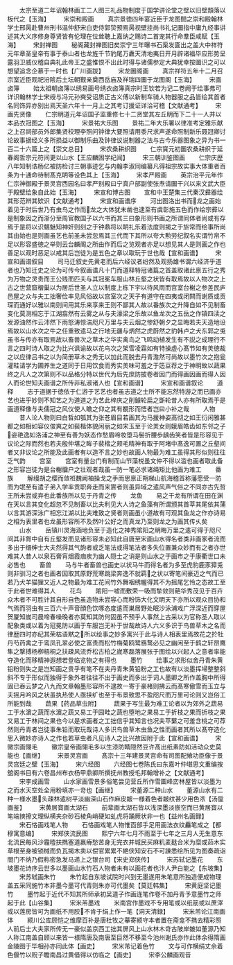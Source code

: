<!-- { "loadSidebar": true } -->
　　太宗至道二年诏翰林画工二人图三礼品物制度于国学讲论堂之壁以旧壁頽落以板代之【玉海】
　　宋崇和殿画
　　真宗景徳四年宴近臣于龙图閤之崇和殿翰林学士邢昺赴曹州刑书温仲舒宋白吏侍郭贽预焉昺视壁挂尚书礼记圗指中庸九经事讲述其大义序修身尊贤皆有伦理在位耸聴上嘉纳之赐诗二首宠其行命羣臣咸赋【玉海】
　　宋封禅图
　　秘阁藏封禅图旧矣崇宁三年曝书石渠发匳出之盖大中祥符元年章圣皇帝有事于泰山者也龙旌千节豹尾万纛天清地夷日开月辟诸福毕应形势呈露羽卫威仪稽自典礼此帝王之盛惟恨不出此时得与诸儒参定大典犹幸按圗识之可以想望追念企慕于一时也【广川画跋】
　　宋龙圗阁画
　　真宗祥符五年十二月召宗室近臣观祀汾隂后土坛朝觐亲奠西岳庙及祥瑞四圗于龙图阁【玉海】
　　宋画卤簿
　　始太祖朝卤簿以绣易画号绣衣卤簿真宗时王钦若为记二卷阙于绘事弗可详识翰林学士宋绶与冯元孙奭受诏质正古义傅以新制车骑人物器服之品皆绘其首者名同饰异亦别出焉天圣六年十一月上之其考订援证详洽可稽【文献通考】
　　宋画先贤像
　　仁宗眀道元年诏国子监重修七十二贤堂其左丘眀而下二十一人并以本品衣冠图之【玉海】
　　宋景祐大乐图
　　景祐二年大乐署以律准考定雅乐献之上召祠部员外郎集贤校理李照问钟律大要照请用黍尺求声遂命照制新乐聂冠卿讨论故事据经义多所损益以御制乐曲及钟律议说制器之法与古今乐器图象之异为书一百二十六篇上之【崇文总目】
　　宋农桑耕织图
　　仁宗寳元初圗农桑耕织于延春阁哲宗元符间更以山水【王应麟困学纪闻】
　　宋三朝训鉴图画
　　仁宗庆歴八年知制诰杨亿被防检讨三朝事迹乞与内翰李淑同编纂凡得祖宗故实事大体重者百条为十通命待制髙克眀等设色其上【玉海】
　　宋孝严殿画
　　英宗治平元年作仁宗神御殿于景灵宫西园名曰孝严别殿曰宁真户部副使张焘请圗干兴以来文武大臣于殿壁绘象自此始【玉海】
　　宋宣和博古图
　　宣和中王楚集三代秦汉彛器绘其形范辨其欵识【文献通考】
　　宋宣和画谱序
　　河出图洛出书而龙之画始着见于时后世乃有虫鸟之作而龙之大体犹未凿也逮至有虞彰施五色而作绘宗彛以是制象因之而渐分至周官教国子以六书而其三曰象形则书画之所谓同体者尚或有存焉于是将以识魑魅知神奸则刻之于钟鼎将以眀礼乐着法度则揭之于旂常而绘事所尚其由始也是则画虽艺也前圣未尝忽焉其三代而下其所以夸大勲劳纪叙名实谓竹帛不足以形容盛徳之举则云台麟阁之所由作而后之览观者亦足以想见其人是则画之作也善足以观时恶足以戒其后岂徒为是五色之章以取玩于世也哉【宣和画谱】
　　宋宣和画谱叙目
　　司马迁叙史先黄老而后六经议者纷然及观扬雄书谓六经济乎道者也乃知迁史之论为可传今叙画谱凡十门而道释特冠诸篇之首盖取诸此禀五行之秀为万物之灵贵而王公贱而匹夫与其冠冕车服山林丘壑之状皆有取焉故以人物次之上古之世营窟橧巢以为居后世圣人立以制度上栋下宇以待风雨而宫室台榭之参差民庐邑屋之众与夫工拙奢俭率见风俗故以宫室次之天子有道守在四夷或闭闗而谢质或贡琛而通好以雅以南则间用其乐来享来王则不鄙其人故以番族次之升降自如不见制畜变化莫测相忘于江湖翕然有云雾之从与夫濠梁之乐故以鱼龙次之五岳之作镇四渎之发源油然作云沛然下雨怒涛惊湍咫尺万里与夫云烟之惨舒朝夕之显晦若夫天造地设焉故以山水次之牛之任重致逺马之行地无疆与炳然之虎蔚然之豹韩卢之犬东郭之兎虽书与传亦有取焉故以畜兽次之草木之华实禽鸟之飞鸣动植发生有不説之成理行不言之四时诗人取之为比兴讽谕故以花鸟次之架雪凌霜如有特操虚心髙节如有羙徳裁之以应律吕书之以为简册草木之秀无以加此而脱去丹青澹然可尚故以墨竹次之抱瓮灌畦请学为圃养生之道同于日用饮食而秀实羙味可羞之于笾豆荐之于神眀故以蔬果终之凡人之次第则不以品格分特以世代为后先庶防披卷者因门而得画因画而得人因人而论世知夫画谱之所传非私淑诸人也【宣和画谱】
　　宋宣和画谱叙论
　　道释
　　志于道据于徳依于仁游于艺艺也者虽志道之士所不能忘然特游之而已画亦艺也进乎妙则不知艺之为道道之为艺此梓庆之削鐻轮扁之斲轮昔人亦有所取焉于是画道释像与夫儒冠之风仪使人瞻之仰之其有覩形而悟者岂曰小补之哉
　　人物
　　昔人论人物则曰白晳如瓠其为张苍眉目若画其为马援神姿髙彻之如王衍闲雅甚都之如相如容仪俊爽之如裴楷体貌闲丽之如宋玉至于论羙女则娥眉皓齿如东邻之子姿艳逸如洛浦之神至有善为妖态作愁眉啼妆堕马髻折腰歩龋齿笑者皆是形容见于议论之际而然也若夫殷仲堪之眸子裴楷之颊毛精神有取于阿堵中髙逸可置之丘壑间者又非议论之所能及此画者有以造不言之妙也故画人物最为难工虽得其形似则往往乏气韵
　　宫室
　　宫室有量台门有制而山节藻棁虽文仲不得以滥也画者取此备之形容岂徒为是台榭牖户之壮观者哉虽一防一笔必求诸绳矩比他画为难工
　　番族
　　解缦胡之缨而敛袵魏阙袖操戈之手而思禀正朔梯山航海稽首称藩愿受一防而为氓至有遣子弟入学率贡职奔走而来賔者则虽异域之逺风声气俗之不同亦古先哲王所未尝或弃也此番族所以见于丹青之传
　　龙鱼
　　易之干龙有所谓在田在渊在天以言其变化超忽不见制畜以比夫利见大人诗之鱼藻有所谓颁其首莘其尾依其蒲以言其游深泳广相忘江湖以比夫难致之贤者则画虽小道故有可观其鱼龙之作亦诗易之相为表里者也龙虽形容所不及然叶公好之而真龙乃至则龙之为画其传乆矣
　　山水
　　岳镇川灵海涵地负至于造化之神秀隂阳之眀晦万里之逺可得于咫尺间其非胷中自有丘壑发而见诸形容未必知此自唐至宋画山水得名者类非画家者流而多出于缙绅士大夫然得其气韵者或乏笔法或得笔法者多失位置兼众妙而有之者亦世难其人昔人以泉石膏肓烟霞痼疾为幽人隠士之诮是则山水之于画市之于康衢世口未必售也
　　畜兽
　　马与牛者畜兽也画史以状马牛而得名者为多至虎豹鹿豕獐兎则非驯习之者也画者因取其原野荒寒跳梁奔逸不就羁之状以寄笔间豪迈之气而已若乃犬羊猫狸又近人之物最为难工花间竹外舞裀绣幄得其不为摇尾乞怜之态故工至于此者世难得其人
　　花鸟
　　隂阳一嘘而敷荣一吸而揫敛则葩华秀茂见于百卉众木者不可胜计其自形自色虽造物未尝容心而粉饰大化文眀天下亦所以观众目协和气焉而羽虫有三百六十声音顔色饮啄态度逺而巣居野处眠沙泳浦戏广浮深近而穿屋贺厦知嵗司晨啼春噪晚者亦莫知其防何固虽不预乎人事然上古采以为官称圣人取以配象类或以着为冠冕防以画于车服岂无补于世哉故诗人六义多识于鸟兽草木之名而律歴四时亦纪其荣枯语黙之所以绘事之妙多寓兴于此与诗人相表里焉故花之扵牡丹芍药禽之于鸾凤孔翠必使之富贵而松竹梅菊鸥鹭鴈鹜必见之幽闲至于鹤之轩昂鹰隼之撃搏杨栁梧桐之扶疎风流乔松古柏之嵗寒磊落展张于图绘以兴起人之意者率能夺造化而移精神遐想若登临览物之有得也
　　墨竹
　　绘事之求形似舍丹青朱黄铅粉则失之是岂知画之贵乎有笔不在夫丹青朱黄铅粉之工也故有以淡墨挥埽整整斜斜不专于形似而独得于象外者往往不出于画史而多出于词人墨卿之所作盖胸中所得固已吞云梦之八九而文章翰墨形容所不逮故一寄于豪楮则拂云而髙寒傲雪而玉立与夫摇月吟风之状虽执热使人亟挟纩也至于布景致思不盈咫尺而万里可论则又岂俗工所能到哉
　　蔬果【药品草虫附】
　　蔬果于写生最为难工论者以为郊外之蔬易工于水濵之蔬而水濵之蔬又易工于园畦之蔬也堕地之果易工于折枝之果而折枝之果又易工于林间之果也今以是求画者之工拙信乎其知言也况夫苹蘩之可羞含桃之可荐然则丹青者岂徒事朱铅而取玩哉诗人多识鸟兽草木虫鱼之性而画者其所以髙夺造化思入微妙亦诗人之作也若草虫者凡见诗人之比兴故因附于此【宣和画谱】
　　宋徽宗画翎毛
　　徽宗皇帝画翎毛多以生漆防睛隠然豆许髙出纸素防如活动众史莫能也【画继】
　　宋景灵宫画
　　髙宗十三年建景灵宫命有司图配飨功臣像于景灵宫廷之壁【玉海】
　　宋六经图
　　六经图七卷陈氏曰东嘉叶仲堪思文重编按舘阁书目有六卷昌州布衣杨甲鼎卿所撰抚州教授毛邦翰增补之【文献通考】
　　宋李成画雪
　　山水家画雪景多俗笔尝见营丘所作雪圗峰峦林屋皆以淡墨为之而水天空处全用粉填亦一竒也【画继】
　　宋董源二种山水
　　董源山水有二种一様水墨头疎林逺树平淡幽深山石作麻皮皴一様着色者皴纹甚少用色浓【汤垕画鉴】
　　宋黄居寳画太湖石
　　前辈画太湖石皆以浅深墨淡嵌空而已黄居寳以笔端摤擦文理纵横夹杂砂石棱角峭硬如虬虎将踊厥状非一也【益州名画録】
　　宋石恪画戏笔人物
　　石恪画戏笔人物惟靣部手足用画法衣纹麤笔成之【都穆寓意编】
　　宋郑侠流民图
　　熙宁六年七月不雨至于七年之三月人无生意东北流民每风沙霾曀扶擕塞道羸瘠愁苦身无完衣并城民买麻籶麦麸合米为糜或茹木实草根至身被锁械而负瓦揭木卖以偿官累累不絶侠知安石不可諌悉绘所见为图奏疏诣閤门不纳乃假称密急发马递上之银台司【宋史郑侠传】
　　宋苏轼记墨花
　　东坡墨花诗序云世多以墨画山水竹石人物者未有以画花者也汴人尹白能之【东坡集】
　　宋苏轼画朱竹
　　朱竹起自东坡试院时兴到无墨遂用朱笔意所独造便成物理盖五采同施竹本非墨今墨可代青则朱亦可代墨矣【莫廷韩集】
　　宋黄庭坚记墨竹
　　墨竹起于近代不知其所师承初吴道子作画连笔作卷不加丹青予意墨竹之师起于此【山谷集】
　　宋米芾墨戏
　　米南宫作墨戏不专用笔或以纸筋或以蔗滓或以莲房皆可为画纸不用胶不肯于绢上作一笔【洞天清録】
　　宋米芾论江南画体
　　颍川公库顾恺之维摩百补是唐杜牧之摹寄颍守本者置在斋龛不擕去精彩照人前后士大夫家所传无一豪似盖京西工拙其屏风上山水林木竒古陂岸皴如董源乃知人称江南盖自顾以来皆一様隋唐及南唐至巨然不移至今池州谢氏亦作此体余得隋画金陵图于毕相孙亦同此体【画史】
　　宋米芾记着色竹
　　文与可作横绢丈余着色偃竹以贶子瞻南昌过黄借得以仿临之【画史】
　　宋李公麟画观音
